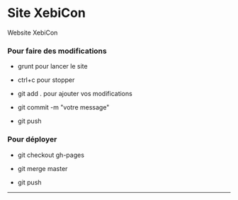 Site XebiCon
===========

Website XebiCon

### Pour faire des modifications

* grunt pour lancer le site

* ctrl+c pour stopper

* git add . pour ajouter vos modifications

* git commit -m "votre message"

* git push



### Pour déployer

* git checkout gh-pages

* git merge master

* git push


----
